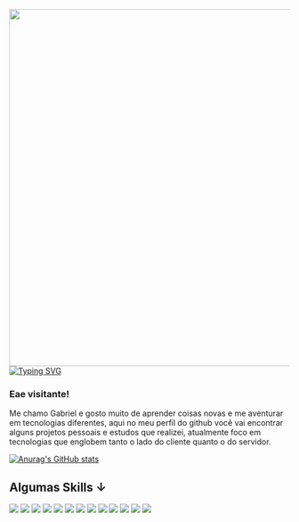 <img align="right" height="640em" src="https://i.pinimg.com/564x/42/a1/c3/42a1c3b4977b80412fe8342cc6105847.jpg"/> 

[![Typing SVG](https://readme-typing-svg.demolab.com?font=arial+&weight=900&size=30&duration=2000&pause=&color=F7F7F7&center=true&vCenter=true&width=435&lines=Programador;Fullstack)](https://git.io/typing-svg)
<div>

### Eae visitante!
 Me chamo Gabriel e gosto muito de aprender coisas novas e me aventurar em tecnologias diferentes,
 aqui no meu perfil do github você vai encontrar alguns projetos pessoais e estudos que realizei, 
 atualmente foco em tecnologias que englobem tanto o lado do cliente quanto o do servidor.
 
<div/>

[![Anurag's GitHub stats](https://github-readme-stats.vercel.app/api?username=GabrielDeFaria&show_icons=true&theme=graywhite)](https://github.com/anuraghazra/github-readme-stats)⠀⠀⠀⠀⠀⠀⠀⠀⠀⠀⠀
 
## Algumas Skills ↓

<img src="https://img.shields.io/badge/JavaScript-fff?style=for-the-badge&logo=javascript&logoColor=black"/>
<img src="https://img.shields.io/badge/React-fff?style=for-the-badge&logo=react&logoColor=black"/>
<img src="https://img.shields.io/badge/CSS3-fff?style=for-the-badge&logo=css3&logoColor=black"/>
<img src="https://img.shields.io/badge/HTML5-fff?style=for-the-badge&logo=html5&logoColor=black"/>
<img src="https://img.shields.io/badge/Node.js-fff?style=for-the-badge&logo=node.js&logoColor=black"/>
<img src="https://img.shields.io/badge/Express.js-fff?style=for-the-badge"/>
<img src="https://img.shields.io/badge/MongoDB-fff?style=for-the-badge&logo=mongodb&logoColor=black"/>
<img src="https://img.shields.io/badge/Jest-fff?style=for-the-badge&logo=Jest&logoColor=black"/>
<img src="https://img.shields.io/badge/GIT-fff?style=for-the-badge&logo=git&logoColor=black"/>
<img src="https://img.shields.io/badge/GitHub-fff?style=for-the-badge&logo=github&logoColor=black"/>
<img src="https://img.shields.io/badge/Notion-fff?style=for-the-badge&logo=notion&logoColor=black"/>
<img src="https://img.shields.io/badge/Figma-fff?style=for-the-badge&logo=figma&logoColor=black"/>
<img src="https://img.shields.io/badge/Adobe%20Photoshop-fff?style=for-the-badge&logo=Adobe%20Photoshop&logoColor=black"/>

                      

